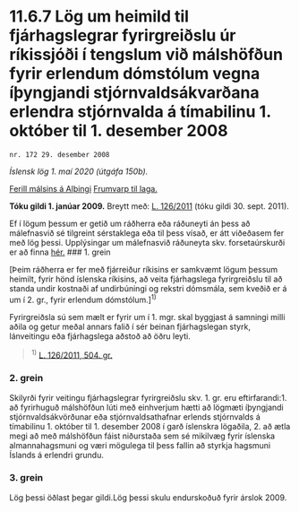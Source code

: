 # 11.6.7 Lög um heimild til fjárhagslegrar fyrirgreiðslu úr ríkissjóði í tengslum við málshöfðun fyrir erlendum dómstólum vegna íþyngjandi stjórnvaldsákvarðana erlendra stjórnvalda á tímabilinu 1. október til 1. desember 2008

`nr. 172 29. desember 2008`

_Íslensk lög 1. maí 2020 (útgáfa 150b)._

[Ferill málsins á Alþingi](https://www.althingi.is/thingstorf/thingmalalistar-eftir-thingum/ferill/?ltg=136&mnr=248)
[Frumvarp til laga.](https://www.althingi.is/altext/136/s/0365.html)

**Tóku gildi 1. janúar 2009.**
Breytt með:
[L. 126/2011](https://althingi.is/altext/stjt/2011.126.html) (tóku gildi 30. sept. 2011).

Ef í lögum þessum er getið um ráðherra eða ráðuneyti án þess að málefnasvið sé tilgreint sérstaklega eða til þess vísað, er átt viðeðasem fer með lög þessi. Upplýsingar um málefnasvið ráðuneyta skv. forsetaúrskurði er að finna [hér.](2018119.md) ### 1. grein

[Þeim ráðherra er fer með fjárreiður ríkisins er samkvæmt lögum þessum heimilt, fyrir hönd íslenska ríkisins, að veita fjárhagslega fyrirgreiðslu til að standa undir kostnaði af undirbúningi og rekstri dómsmála, sem kveðið er á um í 2. gr., fyrir erlendum dómstólum.]<sup>1)</sup> 

Fyrirgreiðsla sú sem mælt er fyrir um í 1. mgr. skal byggjast á samningi milli aðila og getur meðal annars falið í sér beinan fjárhagslegan styrk, lánveitingu eða fjárhagslega aðstoð að öðru leyti.

> <sup>1)</sup> [L. 126/2011, 504. gr.](https://althingi.is/altext/stjt/2011.126.html)

### 2. grein

Skilyrði fyrir veitingu fjárhagslegrar fyrirgreiðslu skv. 1. gr. eru eftirfarandi:1. að fyrirhuguð málshöfðun lúti með einhverjum hætti að lögmæti íþyngjandi stjórnvaldsákvörðunar eða stjórnvaldsathafnar erlends stjórnvalds á tímabilinu 1. október til 1. desember 2008 í garð íslenskra lögaðila,
2. að ætla megi að með málshöfðun fáist niðurstaða sem sé mikilvæg fyrir íslenska almannahagsmuni og væri mögulega til þess fallin að styrkja hagsmuni Íslands á erlendri grundu.

### 3. grein

Lög þessi öðlast þegar gildi.Lög þessi skulu endurskoðuð fyrir árslok 2009.
